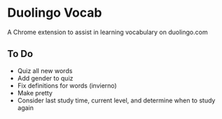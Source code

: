 Duolingo Vocab
=============

A Chrome extension to assist in learning vocabulary on duolingo.com

## To Do ##
+ Quiz all new words
+ Add gender to quiz
+ Fix definitions for words (invierno)
+ Make pretty
+ Consider last study time, current level, and determine when to study again